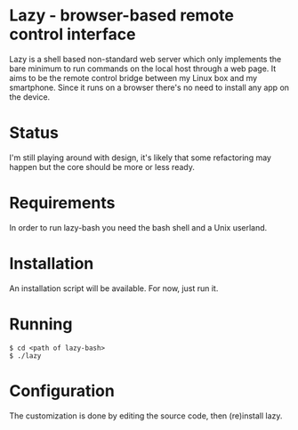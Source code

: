 Lazy - browser-based remote control interface
=============================================
Lazy is a shell based non-standard web server which only implements the bare
minimum to run commands on the local host through a web page. It aims to be
the remote control bridge between my Linux box and my smartphone. Since it
runs on a browser there's no need to install any app on the device.

Status
======
I'm still playing around with design, it's likely that some refactoring may
happen but the core should be more or less ready.

Requirements
============
In order to run lazy-bash you need the bash shell and a Unix userland.

Installation
============
An installation script will be available. For now, just run it.

Running
=======
```
$ cd <path of lazy-bash>
$ ./lazy
```

Configuration
=============
The customization is done by editing the source code, then (re)install lazy.

